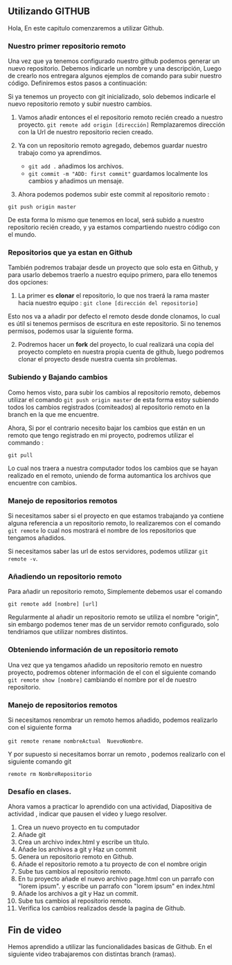 ## Utilizando GITHUB

Hola, En este capitulo comenzaremos a utilizar  Github.


### Nuestro primer repositorio remoto

Una vez que ya tenemos configurado nuestro github podemos generar un nuevo repositorio.  Debemos indicarle un nombre y una descripción, Luego de crearlo nos entregara algunos ejemplos de comando para subir nuestro código. Definiremos estos pasos a continuación:


Si ya tenemos un proyecto con git inicializado, solo debemos indicarle el nuevo repositorio remoto y subir nuestro cambios.

1.	Vamos añadir entonces el el repositorio remoto recién creado a nuestro proyecto. 
		``git remote add origin [dirección]`` 
Remplazaremos dirección con la Url de nuestro repositorio recien creado.

2.	Ya con un repositorio remoto agregado, debemos guardar nuestro trabajo como ya aprendimos.	
	-	``git add .`` añadimos los archivos.
	-	``git commit -m "ADD: first commit"``  guardamos localmente los cambios y añadimos un mensaje.
	
3.	Ahora podemos podemos subir este commit al repositorio remoto :
	
``git push origin master``

De esta forma lo mismo que tenemos en local, será subido a nuestro repositorio recién creado, y ya estamos compartiendo nuestro código con el mundo.


### Repositorios que ya estan en Github

También podremos trabajar  desde un proyecto que solo esta en Github, y para usarlo debemos traerlo a nuestro equipo primero, para ello  tenemos dos opciones:

1.	La primer es **clonar** el repositorio, lo que nos traerá la rama master hacia nuestro equipo :  ``git clone [dirección del repositorio]`` 

Esto nos va a añadir por defecto el remoto desde donde clonamos, lo cual es útil si tenemos permisos de escritura en este repositorio. Si no tenemos permisos, podemos usar la siguiente forma.

2.	Podremos hacer un **fork** del proyecto,  lo cual realizará una copia del proyecto completo en nuestra propia cuenta de github, luego podremos clonar el proyecto desde nuestra cuenta sin problemas.



### Subiendo y Bajando cambios
 
 Como hemos visto, para subir los cambios al repositorio remoto, debemos utilizar el comando
   ``git push origin master`` de esta forma estoy subiendo todos los cambios registrados (comiteados) al repositorio remoto en la branch en la que me encuentre.

Ahora, Si por el contrario necesito bajar los cambios que están en un remoto que tengo registrado en mi proyecto, podremos utilizar el commando :

``git pull``

Lo cual nos traera a nuestra computador todos los cambios que se hayan realizado en el remoto, uniendo de forma automantica los archivos que encuentre con cambios.


### Manejo de repositorios remotos

Si necesitamos saber si el proyecto en que estamos trabajando ya contiene alguna referencia a un repositorio remoto, lo realizaremos con el comando 
``git remote`` 
lo cual nos mostrará el nombre de los repositorios que tengamos añadidos.

Si necesitamos saber las url de estos servidores, podemos utilizar ``git remote -v``.

### Añadiendo un repositorio remoto

Para añadir un repositorio remoto, Simplemente debemos usar el comando 

``git remote add [nombre] [url]`` 

Regularmente al añadir un repositorio remoto se utiliza el nombre "origin", sin embargo podemos tener mas de un servidor remoto configurado, solo tendriamos que utilizar nombres distintos.

### Obteniendo información de un repositorio remoto

Una vez que ya tengamos añadido un repositorio remoto en nuestro proyecto, podremos obtener información de el con el siguiente comando ``git remote show [nombre]`` cambiando el nombre por el de nuestro repositorio.


### Manejo de repositorios remotos

Si necesitamos renombrar un remoto hemos añadido, podemos realizarlo con el siguiente forma 

``git remote rename nombreActual  NuevoNombre``.

Y por supuesto si necesitamos borrar un remoto , podemos realizarlo con el siguiente comando git 

``remote rm NombreRepositorio``


### Desafío en clases.
Ahora vamos a practicar lo aprendido con una actividad,  Diapositiva de actividad , indicar que pausen el video y luego resolver.

1. Crea un nuevo proyecto en tu computador
2. Añade git
3. Crea un archivo index.html y escribe un título.
4. Añade los archivos a git y Haz un commit
2.	Genera un repositorio remoto en Github.
3. Añade el repositorio remoto a tu proyecto de con el nombre origin 
4. Sube tus cambios al repositorio remoto.
5. En tu proyecto añade el nuevo archivo page.html con un parrafo con  "lorem ipsum". y escribe un parrafo con "lorem ipsum" en index.html
6. Añade los archivos a git y Haz un commit.
7. Sube tus cambios al repositorio remoto.
8. Verifica los cambios realizados desde la pagina de Github.


## Fin de video

Hemos aprendido a utilizar las funcionalidades basicas de Github.  En el siguiente video trabajaremos con distintas branch (ramas).



